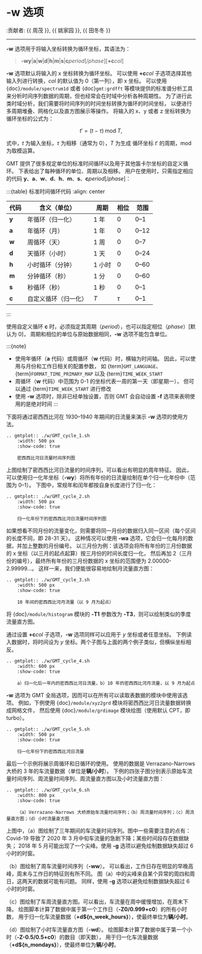 # -w 选项

:贡献者: {{ 周茂 }}, {{ 姚家园 }}, {{ 田冬冬 }}

---

**-w** 选项用于将输入坐标转换为循环坐标，其语法为：

> **-wy**|**a**|**w**|**d**|**h**|**m**|**s**|**c***period*\[/*phase*\]\[**+c***col*\]

**-w** 选项默认将输入的 x 坐标转换为循环坐标。
可以使用 **+c***col* 子选项选择其他输入列进行转换，*col* 的默认值为 0（第一列），即 x 坐标。
可以使用 {doc}`/module/spectrum1d` 或者 {doc}`gmt:grdfft` 等模块提供的标准谱分析工具
来分析时间序列数据的周期，但也经常会在时域中分析各种周期性。
为了进行此类时域分析，我们需要将时间序列的时间坐标转换为循环的时间坐标，
以便进行多周期堆叠、网格化以及直方图展示等操作。
将输入的 x、y 或者 z 坐标转换为循环坐标的公式为：

$$
t' = (t - \tau) \;\mathrm{mod}\; T,
$$

式中，*t* 为输入坐标，$\tau$ 为相移（通常为 0），*T* 为生成
循环坐标 $t'$ 的周期，$\mathrm{mod}$ 为取模运算。

GMT 提供了很多规定单位的标准时间循环以及用于其他笛卡尔坐标的自定义循环。
下表给出了每种循环的单位、周期以及相移。
用户在使用时，只需指定相应的代码
**y**、**a**、**w**、**d**、**h**、**m**、**s**、**c***period*\[/*phase*\]：

:::{table} 标准时间循环代码
:align: center

| **代码** | **含义**（**单位**） | **周期** | **相位** | **范围** |
| -------- | -------------------- | -------- | -------- | -------- |
| **y**    | 年循环（归一化）     | 1 年     | 0        | 0–1      |
| **a**    | 年循环（月）         | 1 年     | 0        | 0–12     |
| **w**    | 周循环（天）         | 1 周     | 0        | 0–7      |
| **d**    | 天循环（小时）       | 1 天     | 0        | 0–24     |
| **h**    | 小时循环（分钟）     | 1 小时   | 0        | 0–60     |
| **m**    | 分钟循环（秒）       | 1 分     | 0        | 0–60     |
| **s**    | 秒循环（秒）         | 1 秒     | 0        | 0–1      |
| **c**    | 自定义循环（归一化） | $T$      | $\tau$   | 0–1      |
:::

使用自定义循环 **c** 时，必须指定其周期（*period*），也可以指定相位（*phase*）[默认为 0]，
周期和相位的单位与原始数据相同，**-w** 选项不能包含单位。

:::{note}
- 使用年循环（**a** 代码）或周循环（**w** 代码）时，横轴为时间轴。
  因此，可以使用与月份和工作日相关的配置参数，
  如 {term}`GMT_LANGUAGE`、{term}`FORMAT_TIME_PRIMARY_MAP` 以及 {term}`TIME_WEEK_START`
- 周循环（**w** 代码）中范围为 0-1 的坐标代表一周的第一天（即星期一），
  但可以通过 {term}`TIME_WEEK_START` 进行修改
- 使用 **-w** 选项时，除非已经单独设置，否则 GMT 会自动设置 **-f** 选项来表明使用的是绝对时间
:::

下面将通过密西西比河在 1930–1940 年期间的日流量来演示 **-w** 选项的使用方法。

```{eval-rst}
.. gmtplot:: ./w/GMT_cycle_1.sh
    :width: 500 px
    :show-code: true

    密西西比河日流量时间序列图
```

上图绘制了密西西比河日流量的时间序列，可以看出有明显的周年特征。
因此，可以使用归一化年坐标（**-wy**）将所有年份的日流量绘制在单个归一化年份中（范围为 0–1）。
下图中，常规年和闰年都按自身长度进行了归一化：

```{eval-rst}
.. gmtplot:: ./w/GMT_cycle_2.sh
    :width: 500 px
    :show-code: true

    归一化年份下的密西西比河日流量时间序列图
```

如果想看不同月份的流量变化，则需要将同一月份的数据归入同一区间（每个区间的长度不同，即 28-31 天）。
这种情况可以使用 **-wa** 选项，它会归一化每月的数据，并加上整数的月份编号。
以三月份为例：该选项会将所有年份的三月份数据的 x 坐标（以三月的起点起算）按三月份的时间长度归一化，
然后再加 2（三月份的编号），最终所有年份的三月份数据的 x 坐标的范围便为 2.00000-2.99999...。
这样一来，我们便能很容易地绘制月流量直方图：

```{eval-rst}
.. gmtplot:: ./w/GMT_cycle_3.sh
    :width: 500 px
    :show-code: true

    10 年间的密西西比河月流量（以 9 月为起点）
```

将 {doc}`/module/histogram` 模块的  **-T1** 参数改为 **-T3**，则可以绘制类似的季度流量直方图。

通过设置 **+c***col* 子选项，**-w** 选项同样可以应用于 *y* 坐标或者任意坐标。
下例读入数据时，将时间设为  *y* 坐标。两个子图与上面的两个例子类似，但横纵坐标相反。

```{eval-rst}
.. gmtplot:: ./w/GMT_cycle_4.sh
    :width: 600 px
    :show-code: true

    a）归一化后一年内的密西西比河日流量，b）10 年的密西西比河月流量，以 9 月为起点
```

**-w** 选项为 GMT 全局选项，因而可以在所有可以读取表数据的模块中使用该选项。
例如，下例使用 {doc}`/module/xyz2grd` 模块将密西西比河日流量数据转换成网格文件，
然后使用 {doc}`/module/grdimage` 模块绘图（使用默认 CPT，即 turbo）。

```{eval-rst}
.. gmtplot:: ./w/GMT_cycle_5.sh
    :width: 500 px
    :show-code: true

    归一化年份下的密西西比河日流量
```

最后一个示例将展示周循环和日循环的使用。
使用的数据是 Verrazano-Narrows 大桥的 3 年的车流量数据（单位是**辆/小时**）。
下例的四张子图分别表示原始车流量时间序列、周流量时间序列、周流量直方图以及小时流量直方图：

```{eval-rst}
.. gmtplot:: ./w/GMT_cycle_6.sh
    :width: 800 px
    :show-code: true

    （a）Verrazano-Narrows 大桥原始车流量时间序列；（b）周流量时间序列；（c）周流量直方图；（d）小时流量直方图
```

上图中，（a）图绘制了三年期间的车流量时间序列。图中一些需要注意的点有：
Covid-19 导致了 2020 年 3 月中旬车流量的急剧下降；某些时间段存在数据缺失；
2018 年 5 月可能出现了一个尖峰。使用 **-g** 选项以避免绘制数据缺失超过 6 小时的时窗。

（b）图绘制了周车流量时间序列（**-ww**）。
可以看出，工作日存在明显的早晚高峰，周末与工作日的特征则有所不同。
图（a）中的尖峰来自某个异常的周四和周日，这两天的数据可能有问题。
同样，使用 **-g** 选项以避免绘制数据缺失超过 6 小时的时窗。

（c）图绘制了车周流量直方图。可以看出，车流量在周中缓慢增加，在周末下降。
绘图脚本计算了数据中属于第一个工作日（**-Z0/0.999+c0**）的所有小时数，
用于归一化车流量数据（**+d\$\{n_week_hours}**），使最终单位为**辆/小时**。

（d）图绘制了小时车流量直方图（**-wd**）。
绘图脚本计算了数据中属于第一个小时（**-Z-0.5/0.5+c0**）的数目（即天数），
用于归一化车流量数据（**+d\$\{n_mondays}**），使最终单位为**辆/小时**。
